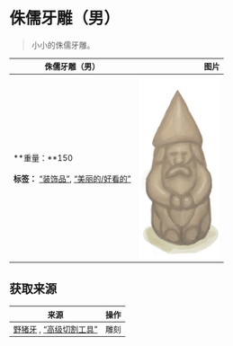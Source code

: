 # 侏儒牙雕（男）  
> 小小的侏儒牙雕。  
  
  侏儒牙雕（男）  |   图片   
 ----  |  ----:   
 **重量：**150<br><br>**标签：**	[“装饰品”](tag_Decoration.md), [“美丽的/好看的”](tag_Pretty.md)  |  ![](Sprite/IvoryGnomeMale.png)   
  
## 获取来源  
来源  |  操作  
----  |  ----  
[野猪牙](Tusk.md) , [“高级切割工具”](tag_CutterAdv.md)  |  雕刻  
